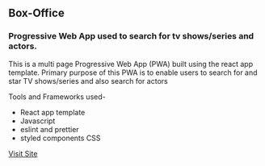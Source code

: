 ## Box-Office

### Progressive Web App used to search for tv shows/series and actors.

This is a multi page Progressive Web App (PWA) built using the react app template. Primary purpose of this PWA is to enable users to search for and star TV shows/series and also search for actors

Tools and Frameworks used-
 * React app template
 * Javascript
 * eslint and prettier
 * styled components CSS

[Visit Site](https://seriessearcher.surge.sh)
